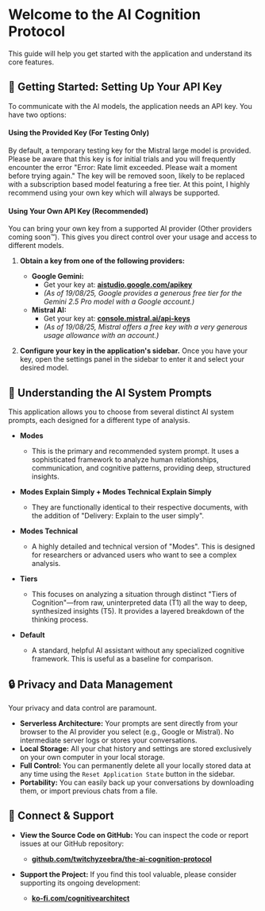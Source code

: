 # Welcome to the AI Cognition Protocol

This guide will help you get started with the application and understand its core features.

## 🚀 Getting Started: Setting Up Your API Key

To communicate with the AI models, the application needs an API key. You have two options:

#### Using the Provided Key (For Testing Only)

By default, a temporary testing key for the Mistral large model is provided. Please be aware that this key is for initial trials and you will frequently encounter the error "Error: Rate limit exceeded. Please wait a moment before trying again." The key will be removed soon, likely to be replaced with a subscription based model featuring a free tier. At this point, I highly recommend using your own key which will always be supported.

#### Using Your Own API Key (Recommended)

You can bring your own key from a supported AI provider (Other providers coming soon™). This gives you direct control over your usage and access to different models.

1.  **Obtain a key from one of the following providers:**
    *   **Google Gemini:**
        *   Get your key at: **[aistudio.google.com/apikey](https://aistudio.google.com/apikey)**
        *   *(As of 19/08/25, Google provides a generous free tier for the Gemini 2.5 Pro model with a Google account.)*
    *   **Mistral AI:**
        *   Get your key at: **[console.mistral.ai/api-keys](https://console.mistral.ai/api-keys)**
        *   *(As of 19/08/25, Mistral offers a free key with a very generous usage allowance with an account.)*

2.  **Configure your key in the application's sidebar.** Once you have your key, open the settings panel in the sidebar to enter it and select your desired model.

## 🧠 Understanding the AI System Prompts

This application allows you to choose from several distinct AI system prompts, each designed for a different type of analysis.

*   **Modes**
    *   This is the primary and recommended system prompt. It uses a sophisticated framework to analyze human relationships, communication, and cognitive patterns, providing deep, structured insights.

*   **Modes Explain Simply + Modes Technical Explain Simply**
    *   They are functionally identical to their respective documents, with the addition of "Delivery: Explain to the user simply". 

*   **Modes Technical**
    *   A highly detailed and technical version of "Modes". This is designed for researchers or advanced users who want to see a complex analysis.

*   **Tiers**
    *   This focuses on analyzing a situation through distinct "Tiers of Cognition"—from raw, uninterpreted data (T1) all the way to deep, synthesized insights (T5). It provides a layered breakdown of the thinking process.

*   **Default**
    *   A standard, helpful AI assistant without any specialized cognitive framework. This is useful as a baseline for comparison.

## 🔒 Privacy and Data Management

Your privacy and data control are paramount.

*   **Serverless Architecture:** Your prompts are sent directly from your browser to the AI provider you select (e.g., Google or Mistral). No intermediate server logs or stores your conversations.
*   **Local Storage:** All your chat history and settings are stored exclusively on your own computer in your local storage.
*   **Full Control:** You can permanently delete all your locally stored data at any time using the `Reset Application State` button in the sidebar.
*   **Portability:** You can easily back up your conversations by downloading them, or import previous chats from a file.

## 🤝 Connect & Support

*   **View the Source Code on GitHub:** You can inspect the code or report issues at our GitHub repository:
    *   **[github.com/twitchyzeebra/the-ai-cognition-protocol](https://github.com/twitchyzeebra/the-ai-cognition-protocol/tree/master)**

*   **Support the Project:** If you find this tool valuable, please consider supporting its ongoing development:
    *   **[ko-fi.com/cognitivearchitect](https://ko-fi.com/cognitivearchitect)**
